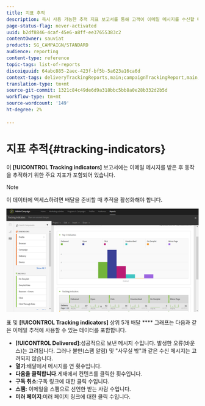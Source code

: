 ```yaml
---
title: 지표 추적
description: 즉시 사용 가능한 추적 지표 보고서를 통해 고객이 이메일 메시지를 수신할 때의 행동에 대해 알아봅니다.
page-status-flag: never-activated
uuid: b2df8846-4caf-45e6-a8ff-ee37655383c2
contentOwner: sauviat
products: SG_CAMPAIGN/STANDARD
audience: reporting
content-type: reference
topic-tags: list-of-reports
discoiquuid: 64abc885-2aec-423f-bf5b-5a623a16ca6d
context-tags: deliveryTrackingReports,main;campaignTrackingReport,main;programTrackingReport,main
translation-type: tm+mt
source-git-commit: 1321c84c49de6d9a318bbc5bb8a0e28b332d2b5d
workflow-type: tm+mt
source-wordcount: '149'
ht-degree: 2%

---
```



# 지표 추적{#tracking-indicators}

이 **[!UICONTROL Tracking indicators]** 보고서에는 이메일 메시지를 받은 후 동작을 추적하기 위한 주요 지표가 포함되어 있습니다.

>[!NOTE]
>
>이 데이터에 액세스하려면 배달을 준비할 때 추적을 활성화해야 합니다.

![](assets/delivery_reports_2.png)

표 및 **[!UICONTROL Tracking indicators]** 상위 5개 배달 **** 그래프는 다음과 같은 이메일 추적에 사용할 수 있는 데이터를 포함합니다.

* **[!UICONTROL Delivered]**:성공적으로 보낸 메시지 수입니다. 발생한 오류(바운스)는 고려됩니다. 그러나 불만(스팸 알림) 및 &quot;사무실 밖&quot;과 같은 수신 메시지는 고려되지 않습니다.
* **열기**:배달에서 메시지를 연 횟수입니다.
* **다음을 클릭합니다**.게재에서 컨텐츠를 클릭한 횟수입니다.
* **구독 취소**:구독 링크에 대한 클릭 수입니다.
* **스팸:** 이메일을 스팸으로 선언한 받는 사람 수입니다.
* **미러 페이지**:미러 페이지 링크에 대한 클릭 수입니다.

